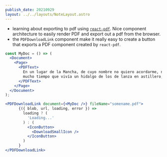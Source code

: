 ```yaml
---
publish_date: 20210929    
layout: ../../layouts/NoteLayout.astro
---
```

  
  - learning about exporting to pdf using [`react-pdf`](https://github.com/diegomura/react-pdf). Nice component architecture to easily render PDF and export out a pdf from the browser.
  - the `PDFDownloadLink` component make it really easy to create a button that exports a PDF component created by `react-pdf`.
  ```jsx
  const MyDoc = () => (
    <Document>
      <Page>
        <PDFText>
          En un lugar de la Mancha, de cuyo nombre no quiero acordarme, no ha
          mucho tiempo que vivía un hidalgo de los de lanza en astillero, adarga
        </PDFText>
      </Page>
    </Document>
  );

  <PDFDownloadLink document={<MyDoc />} fileName="somename.pdf">
        {({ blob, url, loading, error }) =>
          loading ? (
            'Loading...'
          ) : (
            <IconButton>
              <DownloadSmallIcon />
            </IconButton>
          )
        }
  </PDFDownloadLink>
  ```
